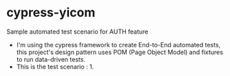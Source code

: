 # cypress-yicom
Sample automated test scenario for AUTH feature

* I'm using the cypress framework to create End-to-End automated tests, this project's design pattern uses POM (Page Object Model) and fixtures to run data-driven tests.
* This is the test scenario :
  1. 
